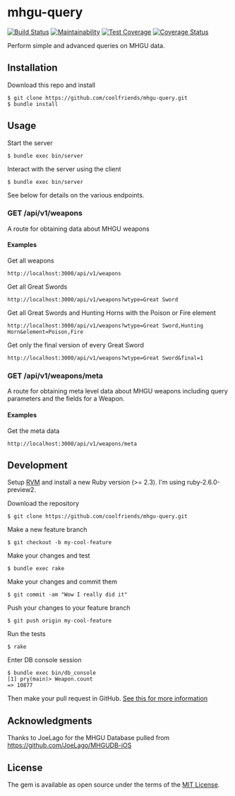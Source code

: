 # mhgu-query
[![Build Status](https://travis-ci.com/coolfriends/mhgu-query.svg?branch=master)](https://travis-ci.com/coolfriends/mhgu-query)
[![Maintainability](https://api.codeclimate.com/v1/badges/4332a11f04a700af1e41/maintainability)](https://codeclimate.com/github/coolfriends/mhgu-query/maintainability)
[![Test Coverage](https://api.codeclimate.com/v1/badges/4332a11f04a700af1e41/test_coverage)](https://codeclimate.com/github/coolfriends/mhgu-query/test_coverage)
[![Coverage Status](https://coveralls.io/repos/github/coolfriends/mhgu-query/badge.svg?branch=master)](https://coveralls.io/github/coolfriends/mhgu-query?branch=master)


Perform simple and advanced queries on MHGU data.

## Installation
Download this repo and install

    $ git clone https://github.com/coolfriends/mhgu-query.git
    $ bundle install

## Usage
Start the server

    $ bundle exec bin/server

Interact with the server using the client

    $ bundle exec bin/server
    
See below for details on the various endpoints.
    
### GET /api/v1/weapons
A route for obtaining data about MHGU weapons
#### Examples
Get all weapons

    http://localhost:3000/api/v1/weapons
    
Get all Great Swords

    http://localhost:3000/api/v1/weapons?wtype=Great Sword

Get all Great Swords and Hunting Horns with the Poison or Fire element

    http://localhost:3000/api/v1/weapons?wtype=Great Sword,Hunting Horn&element=Poison,Fire

Get only the final version of every Great Sword

    http://localhost:3000/api/v1/weapons?wtype=Great Sword&final=1

### GET /api/v1/weapons/meta
A route for obtaining meta level data about MHGU weapons including query parameters and the fields for a Weapon.

#### Examples
Get the meta data

    http://localhost:3000/api/v1/weapons/meta

## Development
Setup [RVM](https://rvm.io/) and install a new Ruby version (>= 2.3).
I'm using ruby-2.6.0-preview2.

Download the repository

    $ git clone https://github.com/coolfriends/mhgu-query.git

Make a new feature branch

    $ git checkout -b my-cool-feature

Make your changes and test

    $ bundle exec rake

Make your changes and commit them

    $ git commit -am "Wow I really did it"

Push your changes to your feature branch

    $ git push origin my-cool-feature
    
Run the tests

    $ rake
    
Enter DB console session

    $ bundle exec bin/db_console
    [1] pry(main)> Weapon.count
    => 10877

Then make your pull request in GitHub.
[See this for more information](https://yangsu.github.io/pull-request-tutorial/)

## Acknowledgments
Thanks to JoeLago for the MHGU Database pulled from https://github.com/JoeLago/MHGUDB-iOS

## License

The gem is available as open source under the terms of the [MIT License](https://opensource.org/licenses/MIT).
